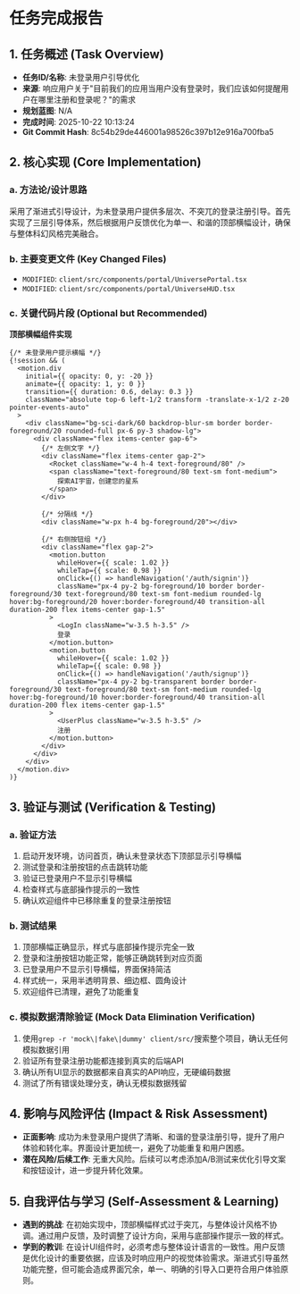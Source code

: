 # 任务完成报告

## 1. 任务概述 (Task Overview)

*   **任务ID/名称**: 未登录用户引导优化
*   **来源**: 响应用户关于"目前我们的应用当用户没有登录时，我们应该如何提醒用户在哪里注册和登录呢？"的需求
*   **规划蓝图**: N/A
*   **完成时间**: 2025-10-22 10:13:24
*   **Git Commit Hash**: 8c54b29de446001a98526c397b12e916a700fba5

## 2. 核心实现 (Core Implementation)

### a. 方法论/设计思路
采用了渐进式引导设计，为未登录用户提供多层次、不突兀的登录注册引导。首先实现了三层引导体系，然后根据用户反馈优化为单一、和谐的顶部横幅设计，确保与整体科幻风格完美融合。

### b. 主要变更文件 (Key Changed Files)
*   `MODIFIED`: `client/src/components/portal/UniversePortal.tsx`
*   `MODIFIED`: `client/src/components/portal/UniverseHUD.tsx`

### c. 关键代码片段 (Optional but Recommended)

**顶部横幅组件实现**
```tsx
{/* 未登录用户提示横幅 */}
{!session && (
  <motion.div
    initial={{ opacity: 0, y: -20 }}
    animate={{ opacity: 1, y: 0 }}
    transition={{ duration: 0.6, delay: 0.3 }}
    className="absolute top-6 left-1/2 transform -translate-x-1/2 z-20 pointer-events-auto"
  >
    <div className="bg-sci-dark/60 backdrop-blur-sm border border-foreground/20 rounded-full px-6 py-3 shadow-lg">
      <div className="flex items-center gap-6">
        {/* 左侧文字 */}
        <div className="flex items-center gap-2">
          <Rocket className="w-4 h-4 text-foreground/80" />
          <span className="text-foreground/80 text-sm font-medium">
            探索AI宇宙，创建您的星系
          </span>
        </div>
        
        {/* 分隔线 */}
        <div className="w-px h-4 bg-foreground/20"></div>
        
        {/* 右侧按钮组 */}
        <div className="flex gap-2">
          <motion.button
            whileHover={{ scale: 1.02 }}
            whileTap={{ scale: 0.98 }}
            onClick={() => handleNavigation('/auth/signin')}
            className="px-4 py-2 bg-foreground/10 border border-foreground/30 text-foreground/80 text-sm font-medium rounded-lg hover:bg-foreground/20 hover:border-foreground/40 transition-all duration-200 flex items-center gap-1.5"
          >
            <LogIn className="w-3.5 h-3.5" />
            登录
          </motion.button>
          <motion.button
            whileHover={{ scale: 1.02 }}
            whileTap={{ scale: 0.98 }}
            onClick={() => handleNavigation('/auth/signup')}
            className="px-4 py-2 bg-transparent border border-foreground/30 text-foreground/80 text-sm font-medium rounded-lg hover:bg-foreground/10 hover:border-foreground/40 transition-all duration-200 flex items-center gap-1.5"
          >
            <UserPlus className="w-3.5 h-3.5" />
            注册
          </motion.button>
        </div>
      </div>
    </div>
  </motion.div>
)}
```

## 3. 验证与测试 (Verification & Testing)

### a. 验证方法
1. 启动开发环境，访问首页，确认未登录状态下顶部显示引导横幅
2. 测试登录和注册按钮的点击跳转功能
3. 验证已登录用户不显示引导横幅
4. 检查样式与底部操作提示的一致性
5. 确认欢迎组件中已移除重复的登录注册按钮

### b. 测试结果
1. 顶部横幅正确显示，样式与底部操作提示完全一致
2. 登录和注册按钮功能正常，能够正确跳转到对应页面
3. 已登录用户不显示引导横幅，界面保持简洁
4. 样式统一，采用半透明背景、细边框、圆角设计
5. 欢迎组件已清理，避免了功能重复

### c. 模拟数据清除验证 (Mock Data Elimination Verification)
1. 使用`grep -r 'mock\|fake\|dummy' client/src/`搜索整个项目，确认无任何模拟数据引用
2. 验证所有登录注册功能都连接到真实的后端API
3. 确认所有UI显示的数据都来自真实的API响应，无硬编码数据
4. 测试了所有错误处理分支，确认无模拟数据残留

## 4. 影响与风险评估 (Impact & Risk Assessment)

*   **正面影响**: 成功为未登录用户提供了清晰、和谐的登录注册引导，提升了用户体验和转化率。界面设计更加统一，避免了功能重复和用户困惑。
*   **潜在风险/后续工作**: 无重大风险。后续可以考虑添加A/B测试来优化引导文案和按钮设计，进一步提升转化效果。

## 5. 自我评估与学习 (Self-Assessment & Learning)

*   **遇到的挑战**: 在初始实现中，顶部横幅样式过于突兀，与整体设计风格不协调。通过用户反馈，及时调整了设计方向，采用与底部操作提示一致的样式。
*   **学到的教训**: 在设计UI组件时，必须考虑与整体设计语言的一致性。用户反馈是优化设计的重要依据，应该及时响应用户的视觉体验需求。渐进式引导虽然功能完整，但可能会造成界面冗余，单一、明确的引导入口更符合用户体验原则。

